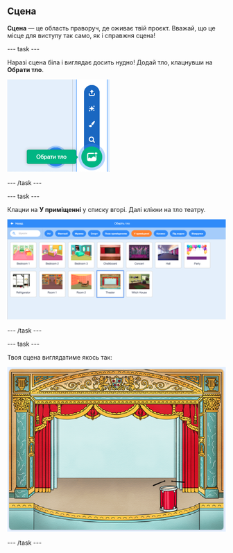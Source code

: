 ## Сцена

**Сцена** — це область праворуч, де оживає твій проєкт. Вважай, що це місце для виступу так само, як і справжня сцена!

--- task ---

Наразі сцена біла і виглядає досить нудно! Додай тло, клацнувши на **Обрати тло**.

![знімок екрана](images/band-stage-choose.png)

--- /task ---

--- task ---

Клацни на **У приміщенні** у списку вгорі. Далі клікни на тло театру.

![знімок екрана](images/band-backdrop.png)

--- /task ---

--- task ---

Твоя сцена виглядатиме якось так:

![знімок екрана](images/band-stage.png)

--- /task ---